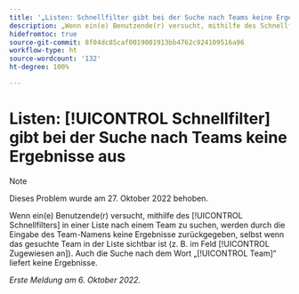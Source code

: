 ```yaml
---
title: '„Listen: Schnellfilter gibt bei der Suche nach Teams keine Ergebnisse aus“'
description: „Wenn ein(e) Benutzende(r) versucht, mithilfe des Schnellfilters in einer Liste nach einem Team zu suchen, werden durch die Eingabe des Team-Namens keine Ergebnisse zurückgegeben, selbst wenn das gesuchte Team in der Liste sichtbar ist (z. B. im Feld ‚Zugewiesen an‘). Auch die Suche nach dem Wort ‚Team‘ liefert keine Ergebnisse.“
hidefromtoc: true
source-git-commit: 8f04dc85caf0019001913bb4762c924109516a96
workflow-type: ht
source-wordcount: '132'
ht-degree: 100%

---
```



# Listen: [!UICONTROL Schnellfilter] gibt bei der Suche nach Teams keine Ergebnisse aus

>[!NOTE]
>
>Dieses Problem wurde am 27. Oktober 2022 behoben.

Wenn ein(e) Benutzende(r) versucht, mithilfe des [!UICONTROL Schnellfilters] in einer Liste nach einem Team zu suchen, werden durch die Eingabe des Team-Namens keine Ergebnisse zurückgegeben, selbst wenn das gesuchte Team in der Liste sichtbar ist (z. B. im Feld [!UICONTROL Zugewiesen an]). Auch die Suche nach dem Wort „[!UICONTROL Team]“ liefert keine Ergebnisse.

_Erste Meldung am 6. Oktober 2022._

